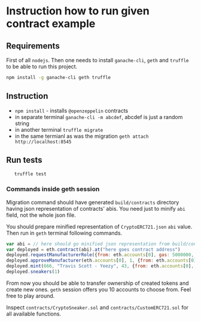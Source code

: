 # Instruction how to run given contract example

## Requirements
First of all `nodejs`.
Then one needs to install `ganache-cli`, `geth` and `truffle` to be able to run this project.
```bash
npm install -g ganache-cli geth truffle
```

## Instruction
 * `npm install` - installs `@openzeppelin` contracts
 * in separate terminal `ganache-cli -m abcdef`, abcdef is just a random string
 * in another terminal `truffle migrate`
 * in the same termianl as was the migration `geth attach http://localhost:8545`

 ## Run tests

 ```bash
    truffle test
 ```
 

 ### Commands inside geth session
 
 Migration command should have generated `build/contracts` directory having json representation of contracts' abis.
 You need just to minify `abi` field, not the whole json file.

 You should prepare minified representation of `CryptoERC721.json` `abi` value.
 Then run in `geth` terminal following commands.

```js
var abi = // here should go minified json representation from build/contracts/CryptoSneaker.json
var deployed = eth.contract(abi).at("here goes contract address")
deployed.requestManufacturerRole({from: eth.accounts[0], gas: 5000000, value: 1})
deployed.approveManufacturer(eth.accounts[0], 1, {from: eth.accounts[0], gas: 500000})
deployed.mint(666, "Travis Scott - Yeezy", 43, {from: eth.accounts[0], gas: 500000})
deployed.sneakers(1)
```

From now you should be able to transfer ownership of created tokens and create new ones.
`geth` session offers you 10 accounts to choose from. Feel free to play around.

Inspect `contracts/CryptoSneaker.sol` and `contracts/CustomERC721.sol` for all available functions.

